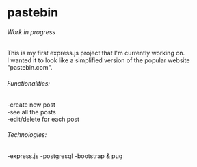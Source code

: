 # pastebin
 ###### Work in progress
This is my first express.js project that I'm currently working on.  
I wanted it to look like a simplified version of the popular website "pastebin.com".
  ###### Functionalities:
  -create new post  
  -see all the posts  
  -edit/delete for each post
###### Technologies:
  -express.js
  -postgresql
  -bootstrap & pug
